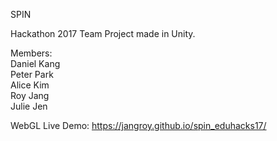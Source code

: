 SPIN

Hackathon 2017 Team Project made in Unity.


Members:<br > 
Daniel Kang<br >
Peter Park<br >
Alice Kim<br >
Roy Jang<br >
Julie Jen<br >

WebGL Live Demo: https://jangroy.github.io/spin_eduhacks17/
